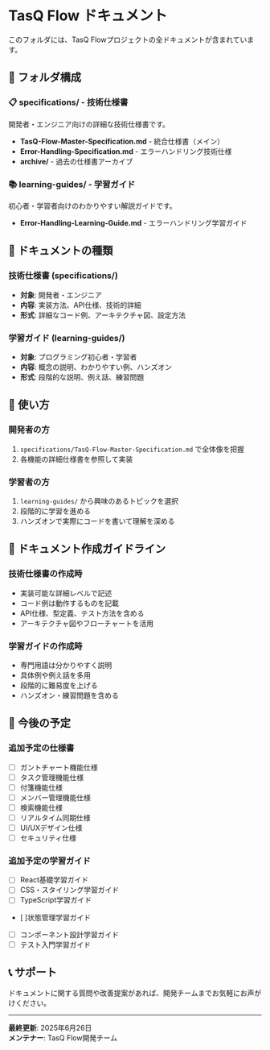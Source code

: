 # TasQ Flow ドキュメント

このフォルダには、TasQ Flowプロジェクトの全ドキュメントが含まれています。

## 📁 フォルダ構成

### 📋 specifications/ - 技術仕様書
開発者・エンジニア向けの詳細な技術仕様書です。

- **TasQ-Flow-Master-Specification.md** - 統合仕様書（メイン）
- **Error-Handling-Specification.md** - エラーハンドリング技術仕様
- **archive/** - 過去の仕様書アーカイブ

### 📚 learning-guides/ - 学習ガイド
初心者・学習者向けのわかりやすい解説ガイドです。

- **Error-Handling-Learning-Guide.md** - エラーハンドリング学習ガイド

## 📖 ドキュメントの種類

### 技術仕様書 (specifications/)
- **対象**: 開発者・エンジニア
- **内容**: 実装方法、API仕様、技術的詳細
- **形式**: 詳細なコード例、アーキテクチャ図、設定方法

### 学習ガイド (learning-guides/)
- **対象**: プログラミング初心者・学習者
- **内容**: 概念の説明、わかりやすい例、ハンズオン
- **形式**: 段階的な説明、例え話、練習問題

## 🎯 使い方

### 開発者の方
1. `specifications/TasQ-Flow-Master-Specification.md` で全体像を把握
2. 各機能の詳細仕様書を参照して実装

### 学習者の方
1. `learning-guides/` から興味のあるトピックを選択
2. 段階的に学習を進める
3. ハンズオンで実際にコードを書いて理解を深める

## 📝 ドキュメント作成ガイドライン

### 技術仕様書の作成時
- 実装可能な詳細レベルで記述
- コード例は動作するものを記載
- API仕様、型定義、テスト方法を含める
- アーキテクチャ図やフローチャートを活用

### 学習ガイドの作成時
- 専門用語は分かりやすく説明
- 具体例や例え話を多用
- 段階的に難易度を上げる
- ハンズオン・練習問題を含める

## 🚀 今後の予定

### 追加予定の仕様書
- [ ] ガントチャート機能仕様
- [ ] タスク管理機能仕様
- [ ] 付箋機能仕様
- [ ] メンバー管理機能仕様
- [ ] 検索機能仕様
- [ ] リアルタイム同期仕様
- [ ] UI/UXデザイン仕様
- [ ] セキュリティ仕様

### 追加予定の学習ガイド
- [ ] React基礎学習ガイド
- [ ] CSS・スタイリング学習ガイド
- [ ] TypeScript学習ガイド
- [ ]状態管理学習ガイド
- [ ] コンポーネント設計学習ガイド
- [ ] テスト入門学習ガイド

## 📞 サポート

ドキュメントに関する質問や改善提案があれば、開発チームまでお気軽にお声がけください。

---

**最終更新**: 2025年6月26日  
**メンテナー**: TasQ Flow開発チーム